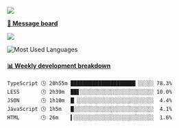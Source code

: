 [![](https://count.getloli.com/get/@SmaIIstars.github.readme)](https://count.getloli.com/)


[**💬 Message board**](https://chat.getloli.com/room/@SmaIIstars.github)

[![](https://chat.getloli.com/room/@SmaIIstars.github/svg?width=600&height=100&limit=20&theme=light&fontSize=14)](https://chat.getloli.com/room/@SmaIIstars.github)


![Most Used Languages](https://github-readme-stats.vercel.app/api/top-langs/?username=SmaIIstars&theme=dark&layout=compact)

<!-- waka-box start -->
#### <a href="https://gist.github.com/e31f5e1b7a15ee54e2fc8fca68aa5e2b" target="_blank">📊 Weekly development breakdown</a>
```text
TypeScript 🕓 20h55m █████████████████████▏░░░░░ 78.3%
LESS       🕓 2h39m  ██▋░░░░░░░░░░░░░░░░░░░░░░░░ 10.0%
JSON       🕓 1h10m  █▏░░░░░░░░░░░░░░░░░░░░░░░░░  4.4%
JavaScript 🕓 1h5m   █░░░░░░░░░░░░░░░░░░░░░░░░░░  4.1%
HTML       🕓 26m    ▍░░░░░░░░░░░░░░░░░░░░░░░░░░  1.6%
```
<!-- Powered by https://github.com/YouEclipse/waka-box-go . -->
<!-- waka-box end -->
